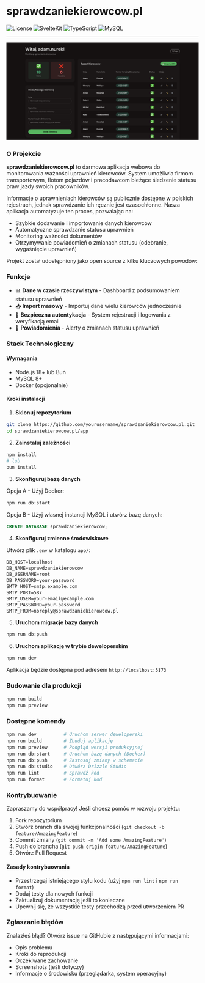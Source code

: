 # sprawdzaniekierowcow.pl

![License](https://img.shields.io/badge/license-MIT-blue.svg)
![SvelteKit](https://img.shields.io/badge/SvelteKit-FF3E00?logo=svelte&logoColor=white)
![TypeScript](https://img.shields.io/badge/TypeScript-3178C6?logo=typescript&logoColor=white)
![MySQL](https://img.shields.io/badge/MySQL-4479A1?logo=mysql&logoColor=white)

---

![Screenshot](app/static/Screenshot.png)

### O Projekcie

**sprawdzaniekierowcow.pl** to darmowa aplikacja webowa do monitorowania ważności uprawnień kierowców. System umożliwia firmom transportowym, flotom pojazdów i pracodawcom bieżące śledzenie statusu praw jazdy swoich pracowników.

Informacje o uprawnieniach kierowców są publicznie dostępne w polskich rejestrach, jednak sprawdzanie ich ręcznie jest czasochłonne. Nasza aplikacja automatyzuje ten proces, pozwalając na:
- Szybkie dodawanie i importowanie danych kierowców
- Automatyczne sprawdzanie statusu uprawnień
- Monitoring ważności dokumentów
- Otrzymywanie powiadomień o zmianach statusu (odebranie, wygaśnięcie uprawnień)

Projekt został udostępniony jako open source z kilku kluczowych powodów:

### Funkcje


- 📊 **Dane w czasie rzeczywistym** - Dashboard z podsumowaniem statusu uprawnień
- 📥 **Import masowy** - Importuj dane wielu kierowców jednocześnie
- 🔐 **Bezpieczna autentykacja** - System rejestracji i logowania z weryfikacją email
- 🔔 **Powiadomienia** - Alerty o zmianach statusu uprawnień
### Stack Technologiczny


#### Wymagania

- Node.js 18+ lub Bun
- MySQL 8+
- Docker (opcjonalnie)

#### Kroki instalacji

1. **Sklonuj repozytorium**
```bash
git clone https://github.com/yourusername/sprawdzaniekierowcow.pl.git
cd sprawdzaniekierowcow.pl/app
```

2. **Zainstaluj zależności**
```bash
npm install
# lub
bun install
```

3. **Skonfiguruj bazę danych**

Opcja A - Użyj Docker:
```bash
npm run db:start
```

Opcja B - Użyj własnej instancji MySQL i utwórz bazę danych:
```sql
CREATE DATABASE sprawdzaniekierowcow;
```

4. **Skonfiguruj zmienne środowiskowe**

Utwórz plik `.env` w katalogu `app/`:
```env
DB_HOST=localhost
DB_NAME=sprawdzaniekierowcow
DB_USERNAME=root
DB_PASSWORD=your-password
SMTP_HOST=smtp.example.com
SMTP_PORT=587
SMTP_USER=your-email@example.com
SMTP_PASSWORD=your-password
SMTP_FROM=noreply@sprawdzaniekierowcow.pl
```

5. **Uruchom migracje bazy danych**
```bash
npm run db:push
```

6. **Uruchom aplikację w trybie deweloperskim**
```bash
npm run dev
```

Aplikacja będzie dostępna pod adresem `http://localhost:5173`

### Budowanie dla produkcji

```bash
npm run build
npm run preview
```

### Dostępne komendy

```bash
npm run dev          # Uruchom serwer deweloperski
npm run build        # Zbuduj aplikację
npm run preview      # Podgląd wersji produkcyjnej
npm run db:start     # Uruchom bazę danych (Docker)
npm run db:push      # Zastosuj zmiany w schemacie
npm run db:studio    # Otwórz Drizzle Studio
npm run lint         # Sprawdź kod
npm run format       # Formatuj kod
```

### Kontrybuowanie

Zapraszamy do współpracy! Jeśli chcesz pomóc w rozwoju projektu:

1. Fork repozytorium
2. Stwórz branch dla swojej funkcjonalności (`git checkout -b feature/AmazingFeature`)
3. Commit zmiany (`git commit -m 'Add some AmazingFeature'`)
4. Push do brancha (`git push origin feature/AmazingFeature`)
5. Otwórz Pull Request

#### Zasady kontrybuowania

- Przestrzegaj istniejącego stylu kodu (użyj `npm run lint` i `npm run format`)
- Dodaj testy dla nowych funkcji
- Zaktualizuj dokumentację jeśli to konieczne
- Upewnij się, że wszystkie testy przechodzą przed utworzeniem PR

### Zgłaszanie błędów

Znalazłeś błąd? Otwórz issue na GitHubie z następującymi informacjami:
- Opis problemu
- Kroki do reprodukcji
- Oczekiwane zachowanie
- Screenshots (jeśli dotyczy)
- Informacje o środowisku (przeglądarka, system operacyjny)

